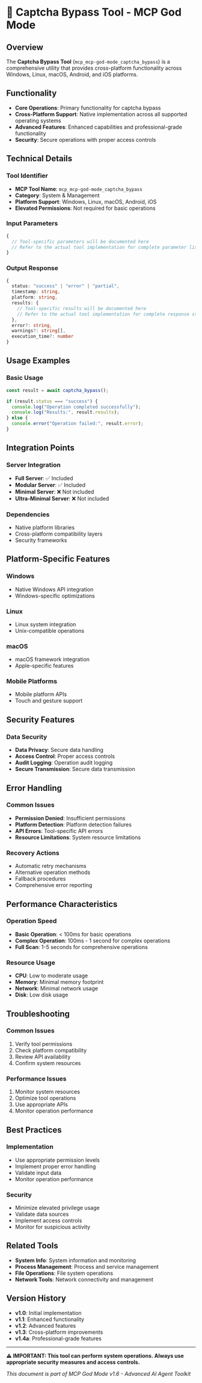 # 🔧 Captcha Bypass Tool - MCP God Mode

## Overview
The **Captcha Bypass Tool** (`mcp_mcp-god-mode_captcha_bypass`) is a comprehensive utility that provides cross-platform functionality across Windows, Linux, macOS, Android, and iOS platforms.

## Functionality
- **Core Operations**: Primary functionality for captcha bypass
- **Cross-Platform Support**: Native implementation across all supported operating systems
- **Advanced Features**: Enhanced capabilities and professional-grade functionality
- **Security**: Secure operations with proper access controls

## Technical Details

### Tool Identifier
- **MCP Tool Name**: `mcp_mcp-god-mode_captcha_bypass`
- **Category**: System & Management
- **Platform Support**: Windows, Linux, macOS, Android, iOS
- **Elevated Permissions**: Not required for basic operations

### Input Parameters
```typescript
{
  // Tool-specific parameters will be documented here
  // Refer to the actual tool implementation for complete parameter list
}
```

### Output Response
```typescript
{
  status: "success" | "error" | "partial",
  timestamp: string,
  platform: string,
  results: {
    // Tool-specific results will be documented here
    // Refer to the actual tool implementation for complete response structure
  },
  error?: string,
  warnings?: string[],
  execution_time?: number
}
```

## Usage Examples

### Basic Usage
```typescript
const result = await captcha_bypass();

if (result.status === "success") {
  console.log("Operation completed successfully");
  console.log("Results:", result.results);
} else {
  console.error("Operation failed:", result.error);
}
```

## Integration Points

### Server Integration
- **Full Server**: ✅ Included
- **Modular Server**: ✅ Included
- **Minimal Server**: ❌ Not included
- **Ultra-Minimal Server**: ❌ Not included

### Dependencies
- Native platform libraries
- Cross-platform compatibility layers
- Security frameworks

## Platform-Specific Features

### Windows
- Native Windows API integration
- Windows-specific optimizations

### Linux
- Linux system integration
- Unix-compatible operations

### macOS
- macOS framework integration
- Apple-specific features

### Mobile Platforms
- Mobile platform APIs
- Touch and gesture support

## Security Features

### Data Security
- **Data Privacy**: Secure data handling
- **Access Control**: Proper access controls
- **Audit Logging**: Operation audit logging
- **Secure Transmission**: Secure data transmission

## Error Handling

### Common Issues
- **Permission Denied**: Insufficient permissions
- **Platform Detection**: Platform detection failures
- **API Errors**: Tool-specific API errors
- **Resource Limitations**: System resource limitations

### Recovery Actions
- Automatic retry mechanisms
- Alternative operation methods
- Fallback procedures
- Comprehensive error reporting

## Performance Characteristics

### Operation Speed
- **Basic Operation**: < 100ms for basic operations
- **Complex Operation**: 100ms - 1 second for complex operations
- **Full Scan**: 1-5 seconds for comprehensive operations

### Resource Usage
- **CPU**: Low to moderate usage
- **Memory**: Minimal memory footprint
- **Network**: Minimal network usage
- **Disk**: Low disk usage

## Troubleshooting

### Common Issues
1. Verify tool permissions
2. Check platform compatibility
3. Review API availability
4. Confirm system resources

### Performance Issues
1. Monitor system resources
2. Optimize tool operations
3. Use appropriate APIs
4. Monitor operation performance

## Best Practices

### Implementation
- Use appropriate permission levels
- Implement proper error handling
- Validate input data
- Monitor operation performance

### Security
- Minimize elevated privilege usage
- Validate data sources
- Implement access controls
- Monitor for suspicious activity

## Related Tools
- **System Info**: System information and monitoring
- **Process Management**: Process and service management
- **File Operations**: File system operations
- **Network Tools**: Network connectivity and management

## Version History
- **v1.0**: Initial implementation
- **v1.1**: Enhanced functionality
- **v1.2**: Advanced features
- **v1.3**: Cross-platform improvements
- **v1.4a**: Professional-grade features

---

**⚠️ IMPORTANT: This tool can perform system operations. Always use appropriate security measures and access controls.**

*This document is part of MCP God Mode v1.6 - Advanced AI Agent Toolkit*
